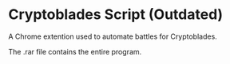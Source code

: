 # Cryptoblades Script (Outdated)
A Chrome extention used to automate battles for Cryptoblades.

The .rar file contains the entire program.
